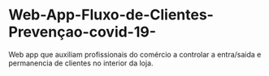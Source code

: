 # Web-App-Fluxo-de-Clientes-Prevençao-covid-19-
Web app que auxiliam profissionais do comércio a controlar a entra/saida e permanencia de clientes no interior da loja.
